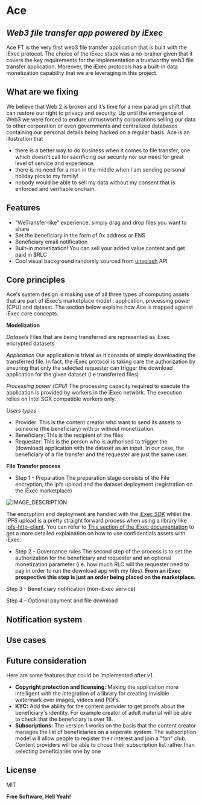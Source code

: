 # Ace
## _Web3 file transfer app powered by iExec_ 

Ace FT is the very first web3 file transfer application that is built with the iExec protocol. 
The choice of the iExec stack was a no-brainer given that it covers the key requirements for the implementation a trustworthy web3 file transfer application.
Moreover, the iExec protocols has a built-in data monetization capability that we are leveraging in this project.

## What are we fixing
We believe that Web 2 is broken and it’s time for a new paradigm shift that can restore our right to privacy and security. 
Up until the emergence of Web3 we were forced to endure untrustworthy corporations selling our data to other corporation or even governments and centralized databases containing our personal details being hacked on a regular basis.
Ace is an illustration that 
- there is a better way to do business when it comes to file transfer, one which doesn’t call for sacrificing our security nor our need for great level of service and experience. 
- there is no need for a man in the middle when I am sending personal holiday pics to my family!
- nobody would be able to sell my data without my consent that is enforced and verifiable onchain.


## Features

- "WeTransfer-like" experience,  simply drag and drop files you want to share
- Set the beneficiary in the form of 0x address or ENS
- Beneficiary email notification 
- Built-in monetization! You can sell your added value content and get paid in $RLC
- Cool visual background randomly sourced from [unsplash](https://unsplash.com) API


## Core principles

Ace's system design is making use of all three types of computing assets that are part of iExec’s marketplace model : application, processing power (CPU) and dataset. The section below explains how Ace is mapped against iExec core concepts. 

**Modelization**

_Datasets_
Files that are being transferred are represented as iExec encrypted datasets

_Application_
Our application is trivial as it consists of simply downloading the transferred file. In fact, the iExec protocol is taking care the authorization by ensuring that only the selected requester can trigger the download application for the given dataset (i.e transferred files)

_Processing power (CPU)_
The processing capacity required to execute the application is provided by workers in the iExec network. The execution relies on Intel SGX compatible workers only.

_Users types_
- Provider: This is the content creator who want to send its assets to someone (the beneficiary) with or without monetization.
- Beneficiary: This is the recipient of the files
- Requester: This is the person who is authorised to trigger the (download) application with the dataset as an input. In our case, the beneficiary of a file transfer and the requester are just the same user.
 

**File Transfer process**

- Step 1 - Preparation
The preparation stage consists of the File encryption, the ipfs upload and the dataset deployment (registration on the iExec marketplace)

![IMAGE_DESCRIPTION](https://bafybeigb3aodzwkqsf3kdffjodbluzxpvvpe5ixzz542jcec4swzl3wbqi.ipfs.infura-ipfs.io)
 

The encryption and deployment are handled with the [iExec SDK](https://github.com/iExecBlockchainComputing/iexec-sdk) whilst the IPFS upload is a pretty straight forward process when using a library like [ipfs-http-client](https://www.npmjs.com/package/ipfs-http-client).
You can refer to [This section of the iExec documentation](https://docs.iex.ec/for-developers/confidential-computing/sgx-encrypted-dataset) to get a more detailed explaination on how to use confidentials assets with iExec.


- Step 2 - Governance rules
The second step of the process is to set the authorization for the beneficiary and requester and an optional monetization parameter (i.e. how much RLC will the requester need to pay in order to run the download app with my files).
**From an iExec prospective this step is just an order being placed on the marketplace.**

Step 3 -  Beneficiary notification (non-iExec service)

Step 4 - Optional payment and file download

## Notification system

## Use cases

## Future consideration
Here are some features that could be implemented after v1. 
- **Copyright protection and licensing:** Making the application more intelligent with the integration of a library for creating invisible watermark over images, videos and PDFs.
- **KYC:** Add the ability for the content provider to get proofs about the beneficiary's identity. For example creator of adult material will be able to check that the beneficiary is over 18.
- **Subscriptions:** The version 1 works on the basis that the content creator manages the list of beneficiaries on a seperate system. The subscription model will allow people to register their interest and join a "fan" club. Content providers will be able to chose their subscription list rather than selecting beneficiaries one by one


## License

MIT

**Free Software, Hell Yeah!**
